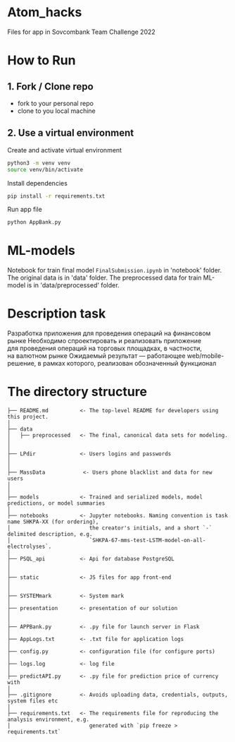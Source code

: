 # Atom_hacks
Files for app in Sovcombank Team Challenge 2022

# How to Run
## 1. Fork / Clone repo
- fork to your personal repo 
- clone to you local machine

## 2. Use a virtual environment

Сreate and activate virtual environment
```bash
python3 -m venv venv
source venv/bin/activate
```

Install dependencies
```bash
pip install -r requirements.txt
```
Run app file
```bash
python AppBank.py
```

# ML-models

Notebook for train final model `FinalSubmission.ipynb` in 'notebook' folder.
The original data is in 'data' folder.
The preprocessed data for train ML-model is in 'data/preprocessed' folder.

# Description task

Разработка приложения для проведения операций на финансовом рынке
Необходимо спроектировать и реализовать приложение для проведения операций на торговых площадках, в частности, на валютном рынке Ожидаемый результат — работающее web/mobile-решение, в рамках которого, реализован обозначенный функционал


# The directory structure
```
├── README.md          <- The top-level README for developers using this project.
│
├── data
│   ├── preprocessed   <- The final, canonical data sets for modeling.
│   
│
├── LPdir              <- Users logins and passwords
│   
│
├── MassData            <- Users phone blacklist and data for new users
│   
│
├── models             <- Trained and serialized models, model predictions, or model summaries
│
├── notebooks          <- Jupyter notebooks. Naming convention is task name SHKPA-XX (for ordering),
│                         the creator's initials, and a short `-` delimited description, e.g.
│                         `SHKPA-67-mms-test-LSTM-model-on-all-electrolyses`.
│
├── PSQL_api           <- Api for database PostgreSQL
│   
│
├── static             <- JS files for app front-end
│   
│
├── SYSTEMmark         <- System mark
│   
├── presentation       <- presentation of our solution
│
│
├── APPBank.py         <- .py file for launch server in Flask
│
├── AppLogs.txt        <- .txt file for application logs
│
├── config.py          <- configuration file (for configure ports)
│
├── logs.log           <- log file
│
├── predictAPI.py      <- .py file for prediction price of currency with 
│
├── .gitignore         <- Avoids uploading data, credentials, outputs, system files etc
│
├── requirements.txt   <- The requirements file for reproducing the analysis environment, e.g.
│                         generated with `pip freeze > requirements.txt`
```

